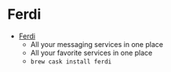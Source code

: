 # Ferdi
- [Ferdi](https://getferdi.com/)
  -  All your messaging services in one place
  - All your favorite services in one place
  - `brew cask install ferdi`
